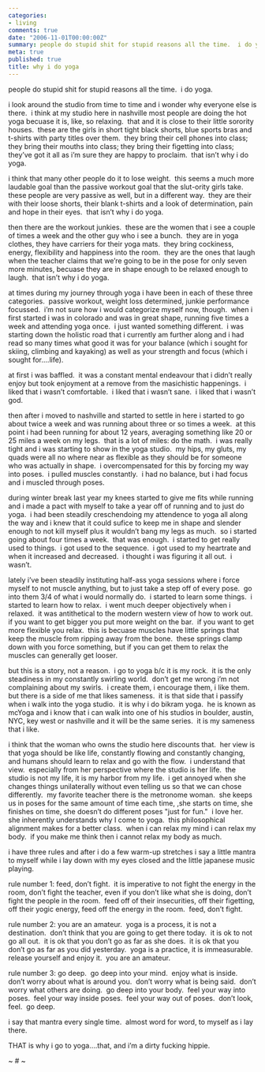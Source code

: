 ```yaml
---
categories:
- living
comments: true
date: "2006-11-01T00:00:00Z"
summary: people do stupid shit for stupid reasons all the time.  i do yoga.
meta: true
published: true
title: why i do yoga
---
```


people do stupid shit for stupid reasons all the time.  i do yoga.

i look around the studio from time to time and i wonder why everyone else is there.  i think at my studio here in nashville most people are doing the hot yoga becuase it is, like, so relaxing.  that and it is close to their little sorority houses.  these are the girls in short tight black shorts, blue sports bras and t-shirts with party titles over them.  they bring their cell phones into class; they bring their mouths into class; they bring their figetting into class; they’ve got it all as i’m sure they are happy to proclaim.  that isn’t why i do yoga.

i think that many other people do it to lose weight.  this seems a much more laudable goal than the passive workout goal that the slut-ority girls take.  these people are very passive as well, but in a different way.  they are their with their loose shorts, their blank t-shirts and a look of determination, pain and hope in their eyes.  that isn’t why i do yoga.

then there are the workout junkies.  these are the women that i see a couple of times a week and the other guy who i see a bunch.  they are in yoga clothes, they have carriers for their yoga mats.  they bring cockiness, energy, flexibility and happiness into the room.  they are the ones that laugh when the teacher claims that we’re going to be in the pose for only seven more minutes, becuase they are in shape enough to be relaxed enough to laugh.  that isn’t why i do yoga.

at times during my journey through yoga i have been in each of these three categories.  passive workout, weight loss determined, junkie performance focussed.  i’m not sure how i would categorize myself now, though.  when i first started i was in colorado and was in great shape, running five times a week and attending yoga once.  i just wanted something different.  i was starting down the holistic road that i currently am further along and i had read so many times what good it was for your balance (which i sought for skiing, climbing and kayaking) as well as your strength and focus (which i sought for….life).  

at first i was baffled.  it was a constant mental endeavour that i didn’t really enjoy but took enjoyment at a remove from the masichistic happenings.  i liked that i wasn’t comfortable.  i liked that i wasn’t sane.  i liked that i wasn’t god.  

then after i moved to nashville and started to settle in here i started to go about twice a week and was running about three or so times a week.  at this point i had been running for about 12 years, averaging something like 20 or 25 miles a week on my legs.  that is a lot of miles: do the math.  i was really tight and i was starting to show in the yoga studio.  my hips, my gluts, my quads were all no where near as flexible as they should be for someone who was actually in shape.  i overcompensated for this by forcing my way into poses.  i pulled muscles constantly.  i had no balance, but i had focus and i muscled through poses.

during winter break last year my knees started to give me fits while running and i made a pact with myself to take a year off of running and to just do yoga.  i had been steadily creschendoing my attendence to yoga all along the way and i knew that it could sufice to keep me in shape and slender enough to not kill myself plus it wouldn’t bang my legs as much.  so i started going about four times a week.  that was enough.  i started to get really used to things.  i got used to the sequence.  i got used to my heartrate and when it increased and decreased.  i thought i was figuring it all out.  i wasn’t.

lately i’ve been steadily instituting half-ass yoga sessions where i force myself to not muscle anything, but to just take a step off of every pose.  go into them 3/4 of what i would normally do.  i started to learn some things.  i started to learn how to relax.  i went much deeper objectively when i relaxed.  it was antithetical to the modern western view of how to work out.  if you want to get bigger you put more weight on the bar.  if you want to get more flexible you relax.  this is becuase muscles have little springs that keep the muscle from ripping away from the bone.  these springs clamp down with you force something, but if you can get them to relax the muscles can generally get looser.

but this is a story, not a reason.  i go to yoga b/c it is my rock.  it is the only steadiness in my constantly swirling world.  don’t get me wrong i’m not complaining about my swirls.  i create them, i encourage them, i like them.  but there is a side of me that likes sameness.  it is that side that i passify when i walk into the yoga studio.  it is why i do bikram yoga.  he is known as mcYoga and i know that i can walk into one of his studios in boulder, austin, NYC, key west or nashville and it will be the same series.  it is my sameness that i like.  

i think that the woman who owns the studio here discounts that.  her view is that yoga should be like life, constantly flowing and constantly changing, and humans should learn to relax and go with the flow.  i understand that view.  especially from her perspective where the studio is her life.  the studio is not my life, it is my harbor from my life.  i get annoyed when she changes things unilaterally without even telling us so that we can chose differently.  my favorite teacher there is the metronome woman.  she keeps us in poses for the same amount of time each time, ,she starts on time, she finishes on time, she doesn’t do different poses "just for fun."  i love her.  she inherently understands why I come to yoga.  this philosophical alignment makes for a better class.  when i can relax my mind i can relax my body.  if you make me think then i cannot relax my body as much.  

i have three rules and after i do a few warm-up stretches i say a little mantra to myself while i lay down with my eyes closed and the little japanese music playing.  

rule number 1: feed, don’t fight.  it is imperative to not fight the energy in the room, don’t fight the teacher, even if you don’t like what she is doing, don’t fight the people in the room.  feed off of their insecurities, off their figetting, off their yogic energy, feed off the energy in the room.  feed, don’t fight.

rule number 2: you are an amateur.  yoga is a process, it is not a destination.  don’t think that you are going to get there today.  it is ok to not go all out.  it is ok that you don’t go as far as she does.  it is ok that you don’t go as far as you did yesterday.  yoga is a practice, it is immeasurable.  release yourself and enjoy it.  you are an amateur.

rule number 3: go deep.  go deep into your mind.  enjoy what is inside.  don’t worry about what is around you.  don’t worry what is being said.  don’t worry what others are doing.  go deep into your body.  feel your way into poses.  feel your way inside poses.  feel your way out of poses.  don’t look, feel.  go deep.

i say that mantra every single time.  almost word for word, to myself as i lay there.  

THAT is why i go to yoga….that, and i’m a dirty fucking hippie.

~ # ~